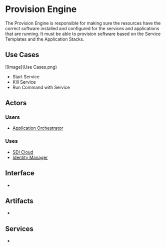 # Provision Engine
The Provision Engine is responsible for making sure the resources have the correct software installed
and configured for the services and applications that are running. It must be able to provision software
based on the Service Templates and the Application Stacks.

## Use Cases

![Image](Use Cases.png)

* Start Service
* Kill Service
* Run Command with Service

## Actors

### Users 

* [Application Orchestrator](../ApplicationOrchestrator/README.md)

### Uses

* [SDI Cloud](../SDICloud/README.md)
* [Identity Manager](../IdentityManager/README.md)

## Interface
* 

## Artifacts
* 

## Services
* 

